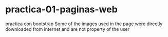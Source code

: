 # practica-01-paginas-web
practica con bootstrap
Some of the images used in the page were directly downloaded from internet and are not property of the user 
